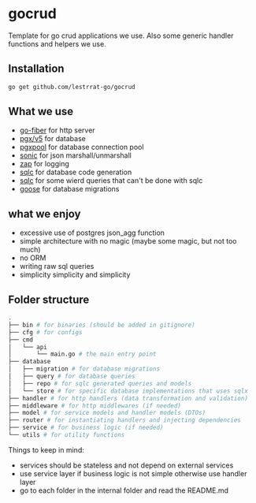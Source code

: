 # gocrud

Template for go crud applications we use. Also some generic handler functions and helpers we use.

## Installation

```bash
go get github.com/lestrrat-go/gocrud
```

## What we use

- [go-fiber](https://github.com/gofiber/fiber)
 for http server
- [pgx/v5](https://github.com/jackc/pgx)
 for database
- [pgxpool](https://github.com/jackc/pgx-pool)
 for database connection pool
- [sonic](https://github.com/bytedance/sonic)
 for json marshall/unmarshall
- [zap](https://github.com/uber-go/zap)
 for logging
- [sqlc](https://github.com/sqlc-dev/sqlc)
 for database code generation
- [sqlc](https://github.com/jmoiron/sqlx)
 for some wierd queries that can't be done with sqlc
- [goose](https://github.com/pressly/goose)
 for database migrations

## what we enjoy

- excessive use of postgres json_agg function
- simple architecture with no magic (maybe some magic, but not too much)
- no ORM
- writing raw sql queries
- simplicity simplicity and simplicity

## Folder structure

```bash
.
├── bin # for binaries (should be added in gitignore)
├── cfg # for configs
├── cmd
│   └── api
│       └── main.go # the main entry point
├── database
│   ├── migration # for database migrations
│   ├── query # for database queries
│   ├── repo # for sqlc generated queries and models 
│   └── store # for specific database implementations that uses sqlx
├── handler # for http handlers (data transformation and validation)
├── middleware # for http middlewares (if needed)
├── model # for service models and handler models (DTOs)
├── router # for instantiating handlers and injecting dependencies
├── service # for business logic (if needed)
└── utils # for utility functions 

```

Things to keep in mind:

- services should be stateless and not depend on external services
- use service layer if business logic is not simple otherwise use handler layer
- go to each folder in the internal folder and read the README.md

